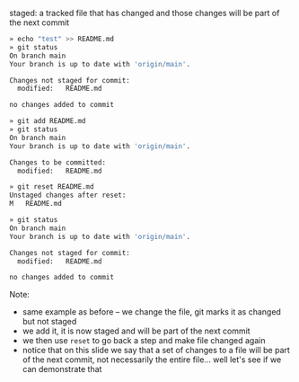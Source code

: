 staged: a tracked file that has changed and those changes will be part of the
next commit

```bash
» echo "test" >> README.md
» git status
On branch main
Your branch is up to date with 'origin/main'.

Changes not staged for commit:
  modified:   README.md

no changes added to commit

» git add README.md
» git status
On branch main
Your branch is up to date with 'origin/main'.

Changes to be committed:
  modified:   README.md

» git reset README.md
Unstaged changes after reset:
M	README.md

» git status
On branch main
Your branch is up to date with 'origin/main'.

Changes not staged for commit:
  modified:   README.md

no changes added to commit
```

Note:

- same example as before – we change the file, git marks it as changed but not
  staged
- we add it, it is now staged and will be part of the next commit
- we then use `reset` to go back a step and make file changed again
- notice that on this slide we say that a set of changes to a file will be part
  of the next commit, not necessarily the entire file… well let's see if we can
  demonstrate that
